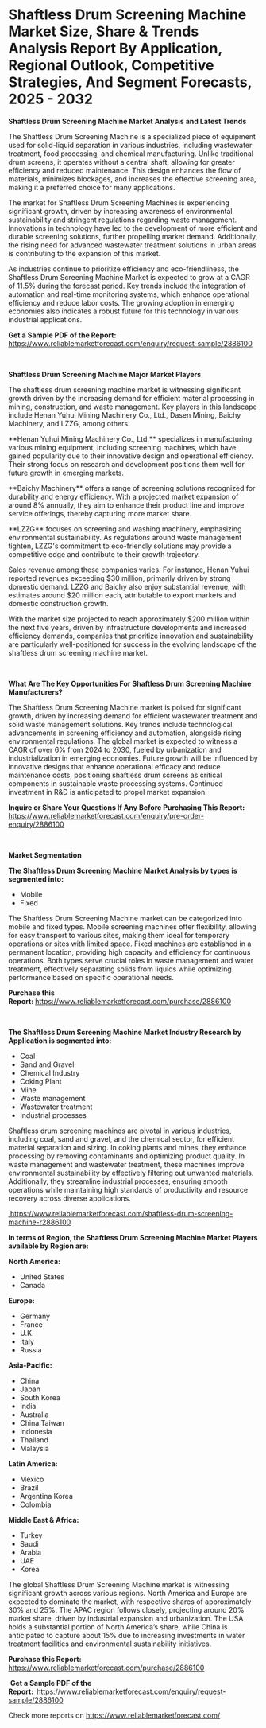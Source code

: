 <p><h1>Shaftless Drum Screening Machine Market Size, Share & Trends Analysis Report By Application, Regional Outlook, Competitive Strategies, And Segment Forecasts, 2025 - 2032</h1></p><p><strong>Shaftless Drum Screening Machine Market Analysis and Latest Trends</strong></p>
<p><p>The Shaftless Drum Screening Machine is a specialized piece of equipment used for solid-liquid separation in various industries, including wastewater treatment, food processing, and chemical manufacturing. Unlike traditional drum screens, it operates without a central shaft, allowing for greater efficiency and reduced maintenance. This design enhances the flow of materials, minimizes blockages, and increases the effective screening area, making it a preferred choice for many applications.</p><p>The market for Shaftless Drum Screening Machines is experiencing significant growth, driven by increasing awareness of environmental sustainability and stringent regulations regarding waste management. Innovations in technology have led to the development of more efficient and durable screening solutions, further propelling market demand. Additionally, the rising need for advanced wastewater treatment solutions in urban areas is contributing to the expansion of this market. </p><p>As industries continue to prioritize efficiency and eco-friendliness, the Shaftless Drum Screening Machine Market is expected to grow at a CAGR of 11.5% during the forecast period. Key trends include the integration of automation and real-time monitoring systems, which enhance operational efficiency and reduce labor costs. The growing adoption in emerging economies also indicates a robust future for this technology in various industrial applications.</p></p>
<p><strong>Get a Sample PDF of the Report:&nbsp;</strong> <a href="https://www.reliablemarketforecast.com/enquiry/request-sample/2886100?utm_campaign=1766&utm_medium=2&utm_source=Github&utm_content=ia&utm_term=13032025&utm_id=shaftless-drum-screening-machine">https://www.reliablemarketforecast.com/enquiry/request-sample/2886100</a></p>
<p>&nbsp;</p>
<p><strong>Shaftless Drum Screening Machine Major Market Players</strong></p>
<p><p>The shaftless drum screening machine market is witnessing significant growth driven by the increasing demand for efficient material processing in mining, construction, and waste management. Key players in this landscape include Henan Yuhui Mining Machinery Co., Ltd., Dasen Mining, Baichy Machinery, and LZZG, among others.</p><p>**Henan Yuhui Mining Machinery Co., Ltd.** specializes in manufacturing various mining equipment, including screening machines, which have gained popularity due to their innovative design and operational efficiency. Their strong focus on research and development positions them well for future growth in emerging markets.</p><p>**Baichy Machinery** offers a range of screening solutions recognized for durability and energy efficiency. With a projected market expansion of around 8% annually, they aim to enhance their product line and improve service offerings, thereby capturing more market share.</p><p>**LZZG** focuses on screening and washing machinery, emphasizing environmental sustainability. As regulations around waste management tighten, LZZG's commitment to eco-friendly solutions may provide a competitive edge and contribute to their growth trajectory.</p><p>Sales revenue among these companies varies. For instance, Henan Yuhui reported revenues exceeding $30 million, primarily driven by strong domestic demand. LZZG and Baichy also enjoy substantial revenue, with estimates around $20 million each, attributable to export markets and domestic construction growth.</p><p>With the market size projected to reach approximately $200 million within the next five years, driven by infrastructure developments and increased efficiency demands, companies that prioritize innovation and sustainability are particularly well-positioned for success in the evolving landscape of the shaftless drum screening machine market.</p></p>
<p>&nbsp;</p>
<p><strong>What Are The Key Opportunities For Shaftless Drum Screening Machine Manufacturers?</strong></p>
<p><p>The Shaftless Drum Screening Machine market is poised for significant growth, driven by increasing demand for efficient wastewater treatment and solid waste management solutions. Key trends include technological advancements in screening efficiency and automation, alongside rising environmental regulations. The global market is expected to witness a CAGR of over 6% from 2024 to 2030, fueled by urbanization and industrialization in emerging economies. Future growth will be influenced by innovative designs that enhance operational efficacy and reduce maintenance costs, positioning shaftless drum screens as critical components in sustainable waste processing systems. Continued investment in R&D is anticipated to propel market expansion.</p></p>
<p><strong>Inquire or Share Your Questions If Any Before Purchasing This Report:</strong> <a href="https://www.reliablemarketforecast.com/enquiry/pre-order-enquiry/2886100?utm_campaign=1766&utm_medium=2&utm_source=Github&utm_content=ia&utm_term=13032025&utm_id=shaftless-drum-screening-machine">https://www.reliablemarketforecast.com/enquiry/pre-order-enquiry/2886100</a></p>
<p>&nbsp;</p>
<p><strong>Market Segmentation</strong></p>
<p><strong>The Shaftless Drum Screening Machine Market Analysis by types is segmented into:</strong></p>
<p><ul><li>Mobile</li><li>Fixed</li></ul></p>
<p><p>The Shaftless Drum Screening Machine market can be categorized into mobile and fixed types. Mobile screening machines offer flexibility, allowing for easy transport to various sites, making them ideal for temporary operations or sites with limited space. Fixed machines are established in a permanent location, providing high capacity and efficiency for continuous operations. Both types serve crucial roles in waste management and water treatment, effectively separating solids from liquids while optimizing performance based on specific operational needs.</p></p>
<p><strong>Purchase this Report:&nbsp;</strong><a href="https://www.reliablemarketforecast.com/purchase/2886100?utm_campaign=1766&utm_medium=2&utm_source=Github&utm_content=ia&utm_term=13032025&utm_id=shaftless-drum-screening-machine">https://www.reliablemarketforecast.com/purchase/2886100</a></p>
<p>&nbsp;</p>
<p><strong>The Shaftless Drum Screening Machine Market Industry Research by Application is segmented into:</strong></p>
<p><ul><li>Coal</li><li>Sand and Gravel</li><li>Chemical Industry</li><li>Coking Plant</li><li>Mine</li><li>Waste management</li><li>Wastewater treatment</li><li>Industrial processes</li></ul></p>
<p><p>Shaftless drum screening machines are pivotal in various industries, including coal, sand and gravel, and the chemical sector, for efficient material separation and sizing. In coking plants and mines, they enhance processing by removing contaminants and optimizing product quality. In waste management and wastewater treatment, these machines improve environmental sustainability by effectively filtering out unwanted materials. Additionally, they streamline industrial processes, ensuring smooth operations while maintaining high standards of productivity and resource recovery across diverse applications.</p></p>
<p><a href="https://www.reliablemarketforecast.com/shaftless-drum-screening-machine-r2886100?utm_campaign=1766&utm_medium=2&utm_source=Github&utm_content=ia&utm_term=13032025&utm_id=shaftless-drum-screening-machine">&nbsp;https://www.reliablemarketforecast.com/shaftless-drum-screening-machine-r2886100</a></p>
<p><strong>In terms of Region, the Shaftless Drum Screening Machine Market Players available by Region are:</strong></p>
<p>
    <p> <strong> North America: </strong>
        <ul>
            <li>United States</li>
            <li>Canada</li>
        </ul>
        </p> 
    <p> <strong> Europe: </strong>
        <ul>
            <li>Germany</li>
            <li>France</li>
            <li>U.K.</li>
            <li>Italy</li>
            <li>Russia</li>
        </ul>
        </p> 
    <p> <strong> Asia-Pacific: </strong>
        <ul>
            <li>China</li>
            <li>Japan</li>
            <li>South Korea</li>
            <li>India</li>
            <li>Australia</li>
            <li>China Taiwan</li>
            <li>Indonesia</li>
            <li>Thailand</li>
            <li>Malaysia</li>
        </ul>
        </p> 
    <p> <strong> Latin America: </strong>
        <ul>
            <li>Mexico</li>
            <li>Brazil</li>
            <li>Argentina Korea</li>
            <li>Colombia</li>
        </ul>
        </p> 
    <p> <strong> Middle East & Africa: </strong>
        <ul>
            <li>Turkey</li>
            <li>Saudi</li>
            <li>Arabia</li>
            <li>UAE</li>
            <li>Korea</li>
        </ul>
    </p>
    </p>
<p><p>The global Shaftless Drum Screening Machine market is witnessing significant growth across various regions. North America and Europe are expected to dominate the market, with respective shares of approximately 30% and 25%. The APAC region follows closely, projecting around 20% market share, driven by industrial expansion and urbanization. The USA holds a substantial portion of North America’s share, while China is anticipated to capture about 15% due to increasing investments in water treatment facilities and environmental sustainability initiatives.</p></p>
<p><strong>Purchase this Report: </strong><a href="https://www.reliablemarketforecast.com/purchase/2886100?utm_campaign=1766&utm_medium=2&utm_source=Github&utm_content=ia&utm_term=13032025&utm_id=shaftless-drum-screening-machine">https://www.reliablemarketforecast.com/purchase/2886100</a></p>
<p>&nbsp;<strong>Get a Sample PDF of the Report:&nbsp;&nbsp;</strong><a href="https://www.reliablemarketforecast.com/enquiry/request-sample/2886100?utm_campaign=1766&utm_medium=2&utm_source=Github&utm_content=ia&utm_term=13032025&utm_id=shaftless-drum-screening-machine">https://www.reliablemarketforecast.com/enquiry/request-sample/2886100</a></p>
<p><strong></strong></p>
<p>Check more reports on <a href="https://www.reliablemarketforecast.com/?utm_campaign=1766&utm_medium=2&utm_source=Github&utm_content=ia&utm_term=13032025&utm_id=shaftless-drum-screening-machine">https://www.reliablemarketforecast.com/</a></p>